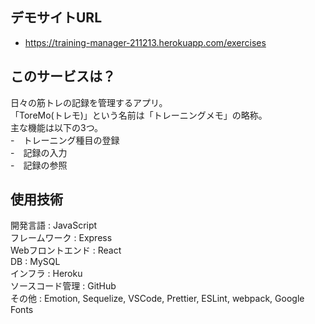 ## デモサイトURL<br>
  - https://training-manager-211213.herokuapp.com/exercises<br>

## このサービスは？<br>
  日々の筋トレの記録を管理するアプリ。<br>
  「ToreMo(トレモ)」という名前は「トレーニングメモ」の略称。<br>
  主な機能は以下の3つ。<br>
    -　トレーニング種目の登録<br>
    -　記録の入力<br>
    -　記録の参照<br>

## 使用技術<br>
  開発言語 : JavaScript<br>
  フレームワーク : Express<br>
  Webフロントエンド : React<br>
  DB : MySQL<br>
  インフラ : Heroku<br>
  ソースコード管理 : GitHub<br>
  その他 : Emotion, Sequelize, VSCode, Prettier, ESLint, webpack, Google Fonts<br>
  
